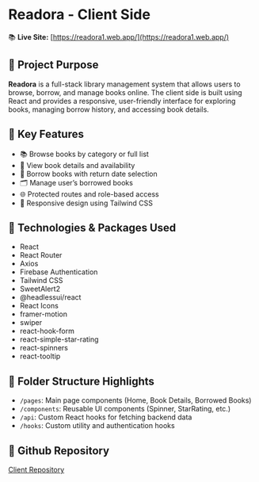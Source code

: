 # Readora - Client Side

📚 **Live Site:** [https://readora1.web.app/](https://readora1.web.app/)

## 📌 Project Purpose

**Readora** is a full-stack library management system that allows users to browse, borrow, and manage books online. The client side is built using React and provides a responsive, user-friendly interface for exploring books, managing borrow history, and accessing book details.

## 🚀 Key Features

- 📚 Browse books by category or full list
- 📖 View book details and availability
- 🛒 Borrow books with return date selection
- 🗂️ Manage user’s borrowed books
- 🌐 Protected routes and role-based access
- 📱 Responsive design using Tailwind CSS

## 🧰 Technologies & Packages Used

- React
- React Router
- Axios
- Firebase Authentication
- Tailwind CSS
- SweetAlert2
- @headlessui/react
- React Icons
- framer-motion
- swiper
- react-hook-form
- react-simple-star-rating
- react-spinners
- react-tooltip

## 📂 Folder Structure Highlights

- `/pages`: Main page components (Home, Book Details, Borrowed Books)
- `/components`: Reusable UI components (Spinner, StarRating, etc.)
- `/api`: Custom React hooks for fetching backend data
- `/hooks`: Custom utility and authentication hooks

## 🔗 Github Repository

[Client Repository](https://github.com/Programming-Hero-Web-Course4/b11a11-client-side-hamadismail)
